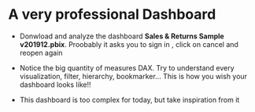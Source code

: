 # A very professional Dashboard

- Donwload and analyze the dashboard **Sales & Returns Sample v201912.pbix**. Proobably  it asks you to sign in , click on cancel and reopen again

- Notice the big quantity of measures DAX. Try to understand every visualization, filter, hierarchy, bookmarker...
This is how you wish your dashboard looks like!!

- This dashboard is too complex for today, but take inspiration from it 
